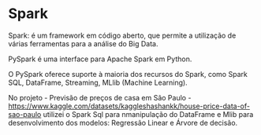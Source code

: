 # Spark

Spark: é um framework em código aberto, que permite a utilização de várias ferramentas para a análise do Big Data.

PySpark é uma interface para Apache Spark em Python.

O PySpark oferece suporte à maioria dos recursos do Spark, como Spark SQL, DataFrame, Streaming, MLlib (Machine Learning).

No projeto - Previsão de preços de casa em São Paulo - https://www.kaggle.com/datasets/kaggleshashankk/house-price-data-of-sao-paulo utilizei o Spark Sql para nmanipulação do DataFrame e Mlib para desenvolvimento dos modelos: Regressão Linear e Árvore de decisão.

